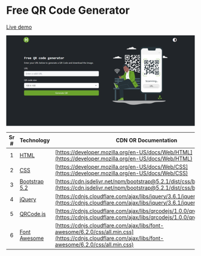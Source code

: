 # Free QR Code Generator

[Live demo](https://mohammadnaeemtahir.github.io/free-qr/index.html)

![Free QR Code Generator](/assets/meta/live-demo.png)

| Sr # | Technology                                                | CDN OR Documentation                                                                                                                                   |
| :--: | --------------------------------------------------------- | ------------------------------------------------------------------------------------------------------------------------------------------------------ |
|  1   | [HTML](https://developer.mozilla.org/en-US/docs/Web/HTML) | [https://developer.mozilla.org/en-US/docs/Web/HTML](https://developer.mozilla.org/en-US/docs/Web/HTML)                                                 |
|  2   | [CSS](https://developer.mozilla.org/en-US/docs/Web/CSS)   | [https://developer.mozilla.org/en-US/docs/Web/CSS](https://developer.mozilla.org/en-US/docs/Web/CSS)                                                   |
|  3   | [Bootstrap 5.2](https://getbootstrap.com/)                | [https://cdn.jsdelivr.net/npm/bootstrap@5.2.1/dist/css/bootstrap.min.css](https://cdn.jsdelivr.net/npm/bootstrap@5.2.1/dist/css/bootstrap.min.css)     |
|  4   | [jQuery](https://jquery.com/)                             | [https://cdnjs.cloudflare.com/ajax/libs/jquery/3.6.1/jquery.min.js](https://cdnjs.cloudflare.com/ajax/libs/jquery/3.6.1/jquery.min.js)                 |
|  5   | [QRCode.js](http://davidshimjs.github.io/qrcodejs/)       | [https://cdnjs.cloudflare.com/ajax/libs/qrcodejs/1.0.0/qrcode.min.js](https://cdnjs.cloudflare.com/ajax/libs/qrcodejs/1.0.0/qrcode.min.js)             |
|  6   | [Font Awesome](https://fontawesome.com/icons)             | [https://cdnjs.cloudflare.com/ajax/libs/font-awesome/6.2.0/css/all.min.css](https://cdnjs.cloudflare.com/ajax/libs/font-awesome/6.2.0/css/all.min.css) |
